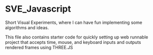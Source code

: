 # SVE_Javascript
Short Visual Experiments, where I can have fun implementing some algorithms and ideas.

This file also contains starter code for quickly setting up web runnable project that accepts time, mouse, and keyboard inputs and outputs rendered frames using THREE.JS
